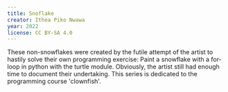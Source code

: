 ```yaml
---
title: Snoflake
creator: Ithea Piko Nwawa
year: 2022
license: CC BY-SA 4.0
---
```


These non-snowflakes were created by the futile attempt of the artist to hastily solve their own programming exercise: Paint a snowflake with a for-loop in python with the turtle module. Obviously, the artist still had enough time to document their undertaking. 
This series is dedicated to the programming course 'clownfish'.
